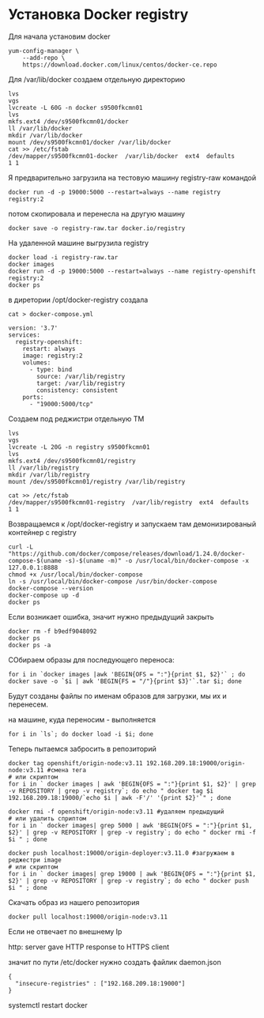 # Установка Docker registry

Для начала установим docker

```
yum-config-manager \
    --add-repo \
    https://download.docker.com/linux/centos/docker-ce.repo
```

Для /var/lib/docker создаем отдельную директорию
```
lvs
vgs
lvcreate -L 60G -n docker s9500fkcmn01
lvs
mkfs.ext4 /dev/s9500fkcmn01/docker
ll /var/lib/docker
mkdir /var/lib/docker
mount /dev/s9500fkcmn01/docker /var/lib/docker
cat >> /etc/fstab
/dev/mapper/s9500fkcmn01-docker  /var/lib/docker  ext4  defaults         1 1
```

Я предварительно загрузила на тестовую машину registry-raw командой 
```
docker run -d -p 19000:5000 --restart=always --name registry registry:2
```
потом скопировала и перенесла на другую машину
```
docker save -o registry-raw.tar docker.io/registry
```

На удаленной машине выгрузила registry
```
docker load -i registry-raw.tar
docker images
docker run -d -p 19000:5000 --restart=always --name registry-openshift registry:2
docker ps
```
в диретории /opt/docker-registry
создала 
```
cat > docker-compose.yml

version: '3.7'
services:
  registry-openshift:
    restart: always
    image: registry:2
    volumes:
      - type: bind
        source: /var/lib/registry
        target: /var/lib/registry
        consistency: consistent
    ports:
      - "19000:5000/tcp"

```

Создаем под реджистри отдельную ТМ
```
lvs
vgs
lvcreate -L 20G -n registry s9500fkcmn01
lvs
mkfs.ext4 /dev/s9500fkcmn01/registry
ll /var/lib/registry
mkdir /var/lib/registry
mount /dev/s9500fkcmn01/registry /var/lib/registry

cat >> /etc/fstab
/dev/mapper/s9500fkcmn01-registry  /var/lib/registry  ext4  defaults         1 1
```

Возвращаемся к /opt/docker-registry и запускаем там демонизированый контейнер с registry
```
curl -L "https://github.com/docker/compose/releases/download/1.24.0/docker-compose-$(uname -s)-$(uname -m)" -o /usr/local/bin/docker-compose -x 127.0.0.1:8888
chmod +x /usr/local/bin/docker-compose
ln -s /usr/local/bin/docker-compose /usr/bin/docker-compose
docker-compose --version
docker-compose up -d
docker ps
```
Если возникает ошибка, значит нужно предыдущий закрыть
```
docker rm -f b9edf9048092
docker ps
docker ps -a
```

СОбираем образы для последующего переноса:
```
for i in `docker images |awk 'BEGIN{OFS = ":"}{print $1, $2}'` ; do docker save -o `$i | awk 'BEGIN{FS = "/"}{print $3}'`.tar $i; done

```

Будут созданы файлы по именам образов для загрузки, мы их и перенесем.

на машине, куда переносим - выполняется 
```
for i in `ls`; do docker load -i $i; done
```

Теперь пытаемся забросить в репозиторий 

```
docker tag openshift/origin-node:v3.11 192.168.209.18:19000/origin-node:v3.11 #смена тега
# или скриптом 
for i in ` docker images | awk 'BEGIN{OFS = ":"}{print $1, $2}' | grep -v REPOSITORY | grep -v registry`; do echo " docker tag $i 192.168.209.18:19000/`echo $i | awk -F'/' '{print $2}'`" ; done

docker rmi -f openshift/origin-node:v3.11 #удаляем предыдущий
# или удалить сприптом
for i in ` docker images| grep 5000 | awk 'BEGIN{OFS = ":"}{print $1, $2}' | grep -v REPOSITORY | grep -v registry`; do echo " docker rmi -f $i " ; done

docker push localhost:19000/origin-deployer:v3.11.0 #загружаем в реджестри image
# или скриптом
for i in ` docker images| grep 19000 | awk 'BEGIN{OFS = ":"}{print $1, $2}' | grep -v REPOSITORY | grep -v registry`; do echo " docker push $i " ; done
```

Скачать образ из нашего репозитория
``` 
docker pull localhost:19000/origin-node:v3.11
```

Если не отвечает по внешнему Ip 

http: server gave HTTP response to HTTPS client


значит по пути /etc/docker нужно создать файлик 
daemon.json
```
{
  "insecure-registries" : ["192.168.209.18:19000"]
}
```

systemctl restart docker

